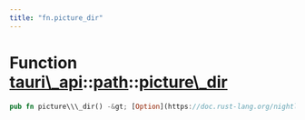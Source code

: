```yaml
---
title: "fn.picture_dir"
---
```


Function [tauri\\\_api](/api/rust/tauri\_api/../index.html)::[path](/api/rust/tauri\_api/index.html)::[picture\\\_dir](/api/rust/tauri\_api/)
=============================================================================================================================================

```rust
pub fn picture\\\_dir() -&gt; [Option](https://doc.rust-lang.org/nightly/core/option/enum.Option.html "enum core::option::Option")&lt;[PathBuf](https://doc.rust-lang.org/nightly/std/path/struct.PathBuf.html "struct std::path::PathBuf")\&gt;
```
      